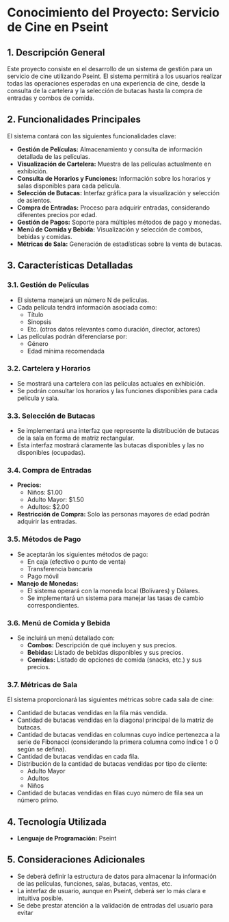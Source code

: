 # Conocimiento del Proyecto: Servicio de Cine en Pseint

## 1. Descripción General

Este proyecto consiste en el desarrollo de un sistema de gestión para un servicio de cine utilizando Pseint. El sistema permitirá a los usuarios realizar todas las operaciones esperadas en una experiencia de cine, desde la consulta de la cartelera y la selección de butacas hasta la compra de entradas y combos de comida.

## 2. Funcionalidades Principales

El sistema contará con las siguientes funcionalidades clave:

*   **Gestión de Películas:** Almacenamiento y consulta de información detallada de las películas.
*   **Visualización de Cartelera:** Muestra de las películas actualmente en exhibición.
*   **Consulta de Horarios y Funciones:** Información sobre los horarios y salas disponibles para cada película.
*   **Selección de Butacas:** Interfaz gráfica para la visualización y selección de asientos.
*   **Compra de Entradas:** Proceso para adquirir entradas, considerando diferentes precios por edad.
*   **Gestión de Pagos:** Soporte para múltiples métodos de pago y monedas.
*   **Menú de Comida y Bebida:** Visualización y selección de combos, bebidas y comidas.
*   **Métricas de Sala:** Generación de estadísticas sobre la venta de butacas.

## 3. Características Detalladas

### 3.1. Gestión de Películas

*   El sistema manejará un número N de películas.
*   Cada película tendrá información asociada como:
    *   Título
    *   Sinopsis
    *   Etc. (otros datos relevantes como duración, director, actores)
*   Las películas podrán diferenciarse por:
    *   Género
    *   Edad mínima recomendada

### 3.2. Cartelera y Horarios

*   Se mostrará una cartelera con las películas actuales en exhibición.
*   Se podrán consultar los horarios y las funciones disponibles para cada película y sala.

### 3.3. Selección de Butacas

*   Se implementará una interfaz que represente la distribución de butacas de la sala en forma de matriz rectangular.
*   Esta interfaz mostrará claramente las butacas disponibles y las no disponibles (ocupadas).

### 3.4. Compra de Entradas

*   **Precios:**
    *   Niños: $1.00
    *   Adulto Mayor: $1.50
    *   Adultos: $2.00
*   **Restricción de Compra:** Solo las personas mayores de edad podrán adquirir las entradas.

### 3.5. Métodos de Pago

*   Se aceptarán los siguientes métodos de pago:
    *   En caja (efectivo o punto de venta)
    *   Transferencia bancaria
    *   Pago móvil
*   **Manejo de Monedas:**
    *   El sistema operará con la moneda local (Bolívares) y Dólares.
    *   Se implementará un sistema para manejar las tasas de cambio correspondientes.

### 3.6. Menú de Comida y Bebida

*   Se incluirá un menú detallado con:
    *   **Combos:** Descripción de qué incluyen y sus precios.
    *   **Bebidas:** Listado de bebidas disponibles y sus precios.
    *   **Comidas:** Listado de opciones de comida (snacks, etc.) y sus precios.

### 3.7. Métricas de Sala

El sistema proporcionará las siguientes métricas sobre cada sala de cine:

*   Cantidad de butacas vendidas en la fila más vendida.
*   Cantidad de butacas vendidas en la diagonal principal de la matriz de butacas.
*   Cantidad de butacas vendidas en columnas cuyo índice pertenezca a la serie de Fibonacci (considerando la primera columna como índice 1 o 0 según se defina).
*   Cantidad de butacas vendidas en cada fila.
*   Distribución de la cantidad de butacas vendidas por tipo de cliente:
    *   Adulto Mayor
    *   Adultos
    *   Niños
*   Cantidad de butacas vendidas en filas cuyo número de fila sea un número primo.

## 4. Tecnología Utilizada

*   **Lenguaje de Programación:** Pseint

## 5. Consideraciones Adicionales

*   Se deberá definir la estructura de datos para almacenar la información de las películas, funciones, salas, butacas, ventas, etc.
*   La interfaz de usuario, aunque en Pseint, deberá ser lo más clara e intuitiva posible.
*   Se debe prestar atención a la validación de entradas del usuario para evitar
